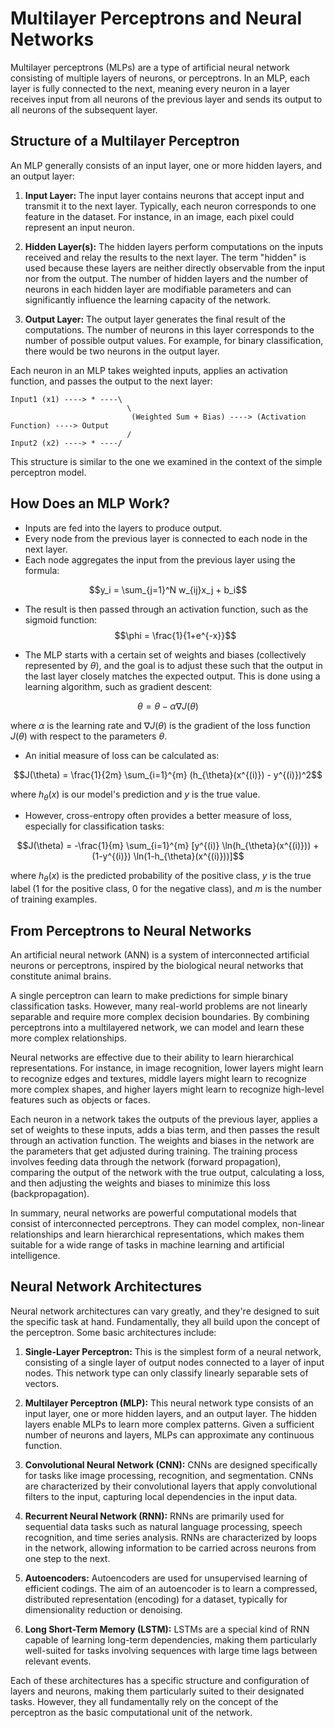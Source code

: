 # Multilayer Perceptrons and Neural Networks

Multilayer perceptrons (MLPs) are a type of artificial neural network consisting of multiple layers of neurons, or perceptrons. In an MLP, each layer is fully connected to the next, meaning every neuron in a layer receives input from all neurons of the previous layer and sends its output to all neurons of the subsequent layer.

## Structure of a Multilayer Perceptron

An MLP generally consists of an input layer, one or more hidden layers, and an output layer:

1. **Input Layer:** The input layer contains neurons that accept input and transmit it to the next layer. Typically, each neuron corresponds to one feature in the dataset. For instance, in an image, each pixel could represent an input neuron.

2. **Hidden Layer(s):** The hidden layers perform computations on the inputs received and relay the results to the next layer. The term "hidden" is used because these layers are neither directly observable from the input nor from the output. The number of hidden layers and the number of neurons in each hidden layer are modifiable parameters and can significantly influence the learning capacity of the network.

3. **Output Layer:** The output layer generates the final result of the computations. The number of neurons in this layer corresponds to the number of possible output values. For example, for binary classification, there would be two neurons in the output layer.

Each neuron in an MLP takes weighted inputs, applies an activation function, and passes the output to the next layer:

```
Input1 (x1) ----> * ----\
                          \
                           (Weighted Sum + Bias) ----> (Activation Function) ----> Output
                          /
Input2 (x2) ----> * ----/
```

This structure is similar to the one we examined in the context of the simple perceptron model.

## How Does an MLP Work?

- Inputs are fed into the layers to produce output.
- Every node from the previous layer is connected to each node in the next layer.
- Each node aggregates the input from the previous layer using the formula:

$$y_i = \sum_{j=1}^N w_{ij}x_j + b_i$$

- The result is then passed through an activation function, such as the sigmoid function: $$\phi = \frac{1}{1+e^{-x}}$$
  
- The MLP starts with a certain set of weights and biases (collectively represented by $\theta$), and the goal is to adjust these such that the output in the last layer closely matches the expected output. This is done using a learning algorithm, such as gradient descent:

$$\theta = \theta - \alpha \nabla J(\theta)$$

where $\alpha$ is the learning rate and $\nabla J(\theta)$ is the gradient of the loss function $J(\theta)$ with respect to the parameters $\theta$.

- An initial measure of loss can be calculated as:

$$J(\theta) = \frac{1}{2m} \sum_{i=1}^{m} (h_{\theta}(x^{(i)}) - y^{(i)})^2$$

where $h_{\theta}(x)$ is our model's prediction and $y$ is the true value.

- However, cross-entropy often provides a better measure of loss, especially for classification tasks:

$$J(\theta) = -\frac{1}{m} \sum_{i=1}^{m} [y^{(i)} \ln(h_{\theta}(x^{(i)})) + (1-y^{(i)}) \ln(1-h_{\theta}(x^{(i)}))]$$

where $h_{\theta}(x)$ is the predicted probability of the positive class, $y$ is the true label (1 for the positive class, 0 for the negative class), and $m$ is the number of training examples.

## From Perceptrons to Neural Networks

An artificial neural network (ANN) is a system of interconnected artificial neurons or perceptrons, inspired by the biological neural networks that constitute animal brains. 

A single perceptron can learn to make predictions for simple binary classification tasks. However, many real-world problems are not linearly separable and require more complex decision boundaries. By combining perceptrons into a multilayered network, we can model and learn these more complex relationships.

Neural networks are effective due to their ability to learn hierarchical representations. For instance, in image recognition, lower layers might learn to recognize edges and textures, middle layers might learn to recognize more complex shapes, and higher layers might learn to recognize high-level features such as objects or faces.

Each neuron in a network takes the outputs of the previous layer, applies a set of weights to these inputs, adds a bias term, and then passes the result through an activation function. The weights and biases in the network are the parameters that get adjusted during training. The training process involves feeding data through the network (forward propagation), comparing the output of the network with the true output, calculating a loss, and then adjusting the weights and biases to minimize this loss (backpropagation).

In summary, neural networks are powerful computational models that consist of interconnected perceptrons. They can model complex, non-linear relationships and learn hierarchical representations, which makes them suitable for a wide range of tasks in machine learning and artificial intelligence.

## Neural Network Architectures

Neural network architectures can vary greatly, and they're designed to suit the specific task at hand. Fundamentally, they all build upon the concept of the perceptron. Some basic architectures include:

1. **Single-Layer Perceptron:** This is the simplest form of a neural network, consisting of a single layer of output nodes connected to a layer of input nodes. This network type can only classify linearly separable sets of vectors.

2. **Multilayer Perceptron (MLP):** This neural network type consists of an input layer, one or more hidden layers, and an output layer. The hidden layers enable MLPs to learn more complex patterns. Given a sufficient number of neurons and layers, MLPs can approximate any continuous function.

3. **Convolutional Neural Network (CNN):** CNNs are designed specifically for tasks like image processing, recognition, and segmentation. CNNs are characterized by their convolutional layers that apply convolutional filters to the input, capturing local dependencies in the input data.

4. **Recurrent Neural Network (RNN):** RNNs are primarily used for sequential data tasks such as natural language processing, speech recognition, and time series analysis. RNNs are characterized by loops in the network, allowing information to be carried across neurons from one step to the next.

5. **Autoencoders:** Autoencoders are used for unsupervised learning of efficient codings. The aim of an autoencoder is to learn a compressed, distributed representation (encoding) for a dataset, typically for dimensionality reduction or denoising.

6. **Long Short-Term Memory (LSTM):** LSTMs are a special kind of RNN capable of learning long-term dependencies, making them particularly well-suited for tasks involving sequences with large time lags between relevant events.

Each of these architectures has a specific structure and configuration of layers and neurons, making them particularly suited to their designated tasks. However, they all fundamentally rely on the concept of the perceptron as the basic computational unit of the network.

